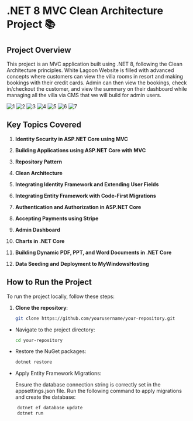 # .NET 8 MVC Clean Architecture Project 📚

## Project Overview

This project is an MVC application built using .NET 8, following the Clean Architecture principles. White Lagoon Website is filled with advanced concepts where customers can view the villa rooms in resort and making bookings with their credit cards. Admin can then view the bookings, check in/checkout the customer, and view the summary on their dashboard while managing all the villa via CMS that we will build for admin users.

![1](https://github.com/user-attachments/assets/bda3d423-1bbb-4fa9-931f-26d93c21ea79)
![2](https://github.com/user-attachments/assets/0b2481ae-8c21-4df9-bca1-6b876db84d69)
![3](https://github.com/user-attachments/assets/66593108-6aa0-42f4-b126-0f84b3d5b2dc)
![4](https://github.com/user-attachments/assets/007cf542-4661-4a15-8a74-22d13777c989)
![5](https://github.com/user-attachments/assets/13b20097-0e1b-42a5-b6ed-cdf161299472)
![6](https://github.com/user-attachments/assets/90b21d2e-d91e-4d1b-ae66-ce7db983b580)
![7](https://github.com/user-attachments/assets/7c4c8592-1fb4-4afa-8871-bcb2eb2a9405)



## Key Topics Covered

1. **Identity Security in ASP.NET Core using MVC**
   
2. **Building Applications using ASP.NET Core with MVC**
   
3. **Repository Pattern**
   
4. **Clean Architecture**
   
5. **Integrating Identity Framework and Extending User Fields**
   
6. **Integrating Entity Framework with Code-First Migrations**

8. **Authentication and Authorization in ASP.NET Core**

9. **Accepting Payments using Stripe**

10. **Admin Dashboard**

11. **Charts in .NET Core**

12. **Building Dynamic PDF, PPT, and Word Documents in .NET Core**

13. **Data Seeding and Deployment to MyWindowsHosting**

## How to Run the Project

To run the project locally, follow these steps:

1. **Clone the repository**:
   ```bash
   git clone https://github.com/yourusername/your-repository.git
- Navigate to the project directory:
    ```bash
    cd your-repository
- Restore the NuGet packages:
    ```bash
    dotnet restore
  

- Apply Entity Framework Migrations:

  Ensure the database connection string is correctly set in the appsettings.json file.
  Run the following command to apply migrations and create the database:
```bash
    dotnet ef database update
    dotnet run
